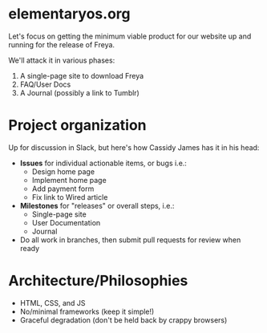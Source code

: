 elementaryos.org
================

Let's focus on getting the minimum viable product for our website up and running for the release of Freya.

We'll attack it in various phases:

1. A single-page site to download Freya
2. FAQ/User Docs
3. A Journal (possibly a link to Tumblr)


Project organization
====================

Up for discussion in Slack, but here's how Cassidy James has it in his head:

* **Issues** for individual actionable items, or bugs i.e.:
  * Design home page
  * Implement home page
  * Add payment form
  * Fix link to Wired article
* **Milestones** for "releases" or overall steps, i.e.:
  * Single-page site
  * User Documentation
  * Journal
* Do all work in branches, then submit pull requests for review when ready

Architecture/Philosophies
=========================

* HTML, CSS, and JS
* No/minimal frameworks (keep it simple!)
* Graceful degradation (don't be held back by crappy browsers)
